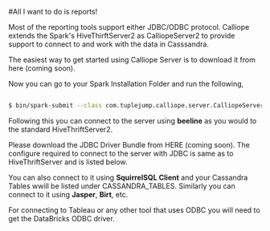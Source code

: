 #All I want to do is reports!

Most of the reporting tools support either JDBC/ODBC protocol. Calliope extends the Spark's HiveThirftServer2 as CalliopeServer2 to provide support to connect to and work with the data in Casssandra.

The easiest way to get started using Calliope Server is to download it from here (coming soon).

Now you can go to your Spark Installation Folder and run the following,

```sh

$ bin/spark-submit --class com.tuplejump.calliope.server.CalliopeServer2 /path/to/calliope-server-assembly-1.1.0-CTP-U2-SNAPSHOT.jar

```

Following this you can connect to the server using **beeline** as you would to the standard HiveThriftServer2. 

Please download the JDBC Driver Bundle from HERE (coming soon). The configure required to connect to the server with JDBC is same as to HiveThriftServer and is listed below.

You can also connect to it using **SquirrelSQL Client** and your Cassandra Tables wwill be listed under CASSANDRA_TABLES. Similarly you can connect to it using **Jasper**, **Birt**, etc.

For connecting to Tableau or any other tool that uses ODBC you will need to get the DataBricks ODBC driver.



